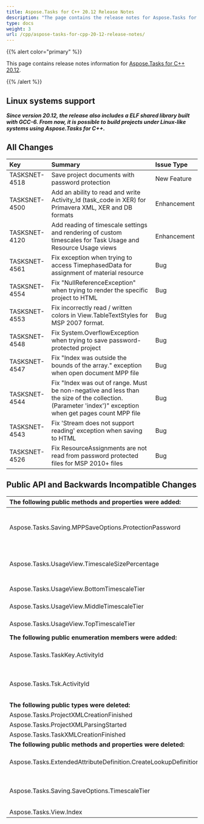```yaml
---
title: Aspose.Tasks for C++ 20.12 Release Notes
description: "The page contains the release notes for Aspose.Tasks for C++ 20.12."
type: docs
weight: 3
url: /cpp/aspose-tasks-for-cpp-20-12-release-notes/
---
```


{{% alert color="primary" %}} 

This page contains release notes information for [Aspose.Tasks for C++ 20.12](https://downloads.aspose.com/tasks/cpp/new-releases/aspose.tasks-for-c---20.12/).

{{% /alert %}}
## **Linux systems support**
***Since version 20.12, the release also includes a ELF shared library built with GCC-6. From now, it is possible to build projects under Linux-like systems using Aspose.Tasks for C++.***

## **All Changes**
|**Key**|**Summary**|**Issue Type**|
| :- | :- | :- |
| TASKSNET-4518 | Save project documents with password protection | New Feature |
| TASKSNET-4500 | Add an ability to read and write Activity_Id (task_code in XER) for Primavera XML, XER and DB formats | Enhancement |
| TASKSNET-4120 | Add reading of timescale settings and rendering of custom timescales for Task Usage and Resource Usage views | Enhancement |
| TASKSNET-4561 | Fix exception when trying to access TimephasedData for assignment of material resource | Bug |
| TASKSNET-4554 | Fix "NullReferenceException" when trying to render the specific project to HTML | Bug |
| TASKSNET-4553 | Fix incorrectly read / written colors in View.TableTextStyles for MSP 2007 format. | Bug |
| TASKSNET-4548 | Fix System.OverflowException when trying to save password-protected project | Bug |
| TASKSNET-4547 | Fix "Index was outside the bounds of the array." exception when open document MPP file | Bug |
| TASKSNET-4544 | Fix "Index was out of range. Must be non-negative and less than the size of the collection. (Parameter 'index')" exception when get pages count MPP file | Bug |
| TASKSNET-4543 | Fix 'Stream does not support reading' exception when saving to HTML | Bug |
| TASKSNET-4526 | Fix ResourceAssignments are not read from password protected files for MSP 2010+ files | Bug |
## **Public API and Backwards Incompatible Changes**
|**The following public methods and properties were added:**|**Description**|
| :- | :- |
| Aspose.Tasks.Saving.MPPSaveOptions.ProtectionPassword | Gets or sets a password which is used to protect a resulting MPP file. Currently is supported for MS Project 2010 and newer formats.|
| Aspose.Tasks.UsageView.TimescaleSizePercentage | Gets or sets a percentage to reduce or enlarge the spacing between units on the timescale tier. |
| Aspose.Tasks.UsageView.BottomTimescaleTier | Gets or sets settings of view's bottom timescale tier. |
| Aspose.Tasks.UsageView.MiddleTimescaleTier | Gets or sets settings of view's middle timescale tier. |
| Aspose.Tasks.UsageView.TopTimescaleTier | Gets or sets settings of view's top timescale tier. |
|**The following public enumeration members were added:**|**Description**|
| Aspose.Tasks.TaskKey.ActivityId | Represents the ActivityId field (only applicable to Primavera projects). |
| Aspose.Tasks.Tsk.ActivityId | Represents activity id field - a task's unique identifier used by Primavera. (only applicable to Primavera projects). |
|**The following public types were deleted:**|**Description**|
| Aspose.Tasks.ProjectXMLCreationFinished | Not used anymore. |
| Aspose.Tasks.ProjectXMLParsingStarted | Not used anymore. |
| Aspose.Tasks.TaskXMLCreationFinished | Not used anymore. |
|**The following public methods and properties were deleted:**|**Description**|
| Aspose.Tasks.ExtendedAttributeDefinition.CreateLookupDefinition | Replaced by more specific CreateLookupTaskDefinition and CreateLookupResourceDefinition. |
| Aspose.Tasks.Saving.SaveOptions.TimescaleTier | View's TopTimescaleTier, MiddleTimescaleTier, BottomTimescaleTier properties should be used instead. |
| Aspose.Tasks.View.Index | Not used anymore. |